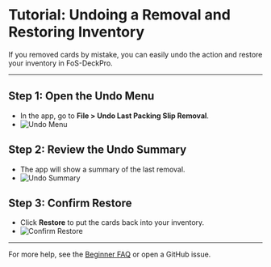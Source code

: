 # Tutorial: Undoing a Removal and Restoring Inventory

If you removed cards by mistake, you can easily undo the action and restore your inventory in FoS-DeckPro.

---

## Step 1: Open the Undo Menu
- In the app, go to **File > Undo Last Packing Slip Removal**.
- ![Undo Menu](../screenshots/undo_menu.png)

## Step 2: Review the Undo Summary
- The app will show a summary of the last removal.
- ![Undo Summary](../screenshots/undo_summary.png)

## Step 3: Confirm Restore
- Click **Restore** to put the cards back into your inventory.
- ![Confirm Restore](../screenshots/confirm_restore.png)

---

For more help, see the [Beginner FAQ](../../README.md#beginner-faq) or open a GitHub issue. 